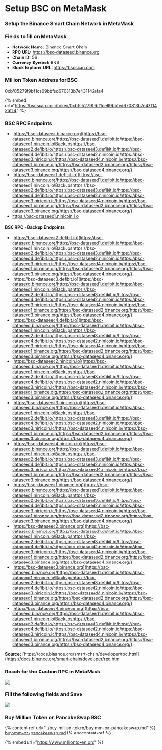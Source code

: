 # Setup BSC on MetaMask

### Setup the Binance Smart Chain Network in MetaMask

### Fields to fill on MetaMask

* **Network Name:** Binance Smart Chain
* **RPC URL:** https://bsc-dataseed.binance.org
* **Chain ID:** 56
* **Currency Symbol:** BNB
* **Block Explorer URL:** https://bscscan.com

### Million Token Address for BSC

0xbf05279f9bf1ce69bbfed670813b7e431142afa4

{% embed url="https://bscscan.com/token/0xbf05279f9bf1ce69bbfed670813b7e431142afa4" %}

### BSC RPC Endpoints

* [https://bsc-dataseed.binance.org](https://bsc-dataseed.binance.org/https://bsc-dataseed1.defibit.io/https://bsc-dataseed1.ninicoin.io/Backupshttps://bsc-dataseed2.defibit.io/https://bsc-dataseed3.defibit.io/https://bsc-dataseed4.defibit.io/https://bsc-dataseed2.ninicoin.io/https://bsc-dataseed3.ninicoin.io/https://bsc-dataseed4.ninicoin.io/https://bsc-dataseed1.binance.org/https://bsc-dataseed2.binance.org/https://bsc-dataseed3.binance.org/https://bsc-dataseed4.binance.org/)
* [https://bsc-dataseed1.defibit.io](https://bsc-dataseed.binance.org/https://bsc-dataseed1.defibit.io/https://bsc-dataseed1.ninicoin.io/Backupshttps://bsc-dataseed2.defibit.io/https://bsc-dataseed3.defibit.io/https://bsc-dataseed4.defibit.io/https://bsc-dataseed2.ninicoin.io/https://bsc-dataseed3.ninicoin.io/https://bsc-dataseed4.ninicoin.io/https://bsc-dataseed1.binance.org/https://bsc-dataseed2.binance.org/https://bsc-dataseed3.binance.org/https://bsc-dataseed4.binance.org/)
* [https://bsc-dataseed1.ninicoin.i  o](https://bsc-dataseed1.ninicoin.io)

#### BSC RPC - Backup Endpoints

* [https://bsc-dataseed2.defibit.io](https://bsc-dataseed.binance.org/https://bsc-dataseed1.defibit.io/https://bsc-dataseed1.ninicoin.io/Backupshttps://bsc-dataseed2.defibit.io/https://bsc-dataseed3.defibit.io/https://bsc-dataseed4.defibit.io/https://bsc-dataseed2.ninicoin.io/https://bsc-dataseed3.ninicoin.io/https://bsc-dataseed4.ninicoin.io/https://bsc-dataseed1.binance.org/https://bsc-dataseed2.binance.org/https://bsc-dataseed3.binance.org/https://bsc-dataseed4.binance.org/)
* [https://bsc-dataseed3.defibit.io](https://bsc-dataseed.binance.org/https://bsc-dataseed1.defibit.io/https://bsc-dataseed1.ninicoin.io/Backupshttps://bsc-dataseed2.defibit.io/https://bsc-dataseed3.defibit.io/https://bsc-dataseed4.defibit.io/https://bsc-dataseed2.ninicoin.io/https://bsc-dataseed3.ninicoin.io/https://bsc-dataseed4.ninicoin.io/https://bsc-dataseed1.binance.org/https://bsc-dataseed2.binance.org/https://bsc-dataseed3.binance.org/https://bsc-dataseed4.binance.org/)
* [https://bsc-dataseed4.defibit.io](https://bsc-dataseed.binance.org/https://bsc-dataseed1.defibit.io/https://bsc-dataseed1.ninicoin.io/Backupshttps://bsc-dataseed2.defibit.io/https://bsc-dataseed3.defibit.io/https://bsc-dataseed4.defibit.io/https://bsc-dataseed2.ninicoin.io/https://bsc-dataseed3.ninicoin.io/https://bsc-dataseed4.ninicoin.io/https://bsc-dataseed1.binance.org/https://bsc-dataseed2.binance.org/https://bsc-dataseed3.binance.org/https://bsc-dataseed4.binance.org/)
* [https://bsc-dataseed2.ninicoin.io](https://bsc-dataseed.binance.org/https://bsc-dataseed1.defibit.io/https://bsc-dataseed1.ninicoin.io/Backupshttps://bsc-dataseed2.defibit.io/https://bsc-dataseed3.defibit.io/https://bsc-dataseed4.defibit.io/https://bsc-dataseed2.ninicoin.io/https://bsc-dataseed3.ninicoin.io/https://bsc-dataseed4.ninicoin.io/https://bsc-dataseed1.binance.org/https://bsc-dataseed2.binance.org/https://bsc-dataseed3.binance.org/https://bsc-dataseed4.binance.org/)
* [https://bsc-dataseed3.ninicoin.io](https://bsc-dataseed.binance.org/https://bsc-dataseed1.defibit.io/https://bsc-dataseed1.ninicoin.io/Backupshttps://bsc-dataseed2.defibit.io/https://bsc-dataseed3.defibit.io/https://bsc-dataseed4.defibit.io/https://bsc-dataseed2.ninicoin.io/https://bsc-dataseed3.ninicoin.io/https://bsc-dataseed4.ninicoin.io/https://bsc-dataseed1.binance.org/https://bsc-dataseed2.binance.org/https://bsc-dataseed3.binance.org/https://bsc-dataseed4.binance.org/)
* [https://bsc-dataseed4.ninicoin.io](https://bsc-dataseed.binance.org/https://bsc-dataseed1.defibit.io/https://bsc-dataseed1.ninicoin.io/Backupshttps://bsc-dataseed2.defibit.io/https://bsc-dataseed3.defibit.io/https://bsc-dataseed4.defibit.io/https://bsc-dataseed2.ninicoin.io/https://bsc-dataseed3.ninicoin.io/https://bsc-dataseed4.ninicoin.io/https://bsc-dataseed1.binance.org/https://bsc-dataseed2.binance.org/https://bsc-dataseed3.binance.org/https://bsc-dataseed4.binance.org/)
* [https://bsc-dataseed1.binance.org](https://bsc-dataseed.binance.org/https://bsc-dataseed1.defibit.io/https://bsc-dataseed1.ninicoin.io/Backupshttps://bsc-dataseed2.defibit.io/https://bsc-dataseed3.defibit.io/https://bsc-dataseed4.defibit.io/https://bsc-dataseed2.ninicoin.io/https://bsc-dataseed3.ninicoin.io/https://bsc-dataseed4.ninicoin.io/https://bsc-dataseed1.binance.org/https://bsc-dataseed2.binance.org/https://bsc-dataseed3.binance.org/https://bsc-dataseed4.binance.org/)
* [https://bsc-dataseed2.binance.org](https://bsc-dataseed.binance.org/https://bsc-dataseed1.defibit.io/https://bsc-dataseed1.ninicoin.io/Backupshttps://bsc-dataseed2.defibit.io/https://bsc-dataseed3.defibit.io/https://bsc-dataseed4.defibit.io/https://bsc-dataseed2.ninicoin.io/https://bsc-dataseed3.ninicoin.io/https://bsc-dataseed4.ninicoin.io/https://bsc-dataseed1.binance.org/https://bsc-dataseed2.binance.org/https://bsc-dataseed3.binance.org/https://bsc-dataseed4.binance.org/)
* [https://bsc-dataseed3.binance.org](https://bsc-dataseed.binance.org/https://bsc-dataseed1.defibit.io/https://bsc-dataseed1.ninicoin.io/Backupshttps://bsc-dataseed2.defibit.io/https://bsc-dataseed3.defibit.io/https://bsc-dataseed4.defibit.io/https://bsc-dataseed2.ninicoin.io/https://bsc-dataseed3.ninicoin.io/https://bsc-dataseed4.ninicoin.io/https://bsc-dataseed1.binance.org/https://bsc-dataseed2.binance.org/https://bsc-dataseed3.binance.org/https://bsc-dataseed4.binance.org/)
* [https://bsc-dataseed4.binance.org](https://bsc-dataseed.binance.org/https://bsc-dataseed1.defibit.io/https://bsc-dataseed1.ninicoin.io/Backupshttps://bsc-dataseed2.defibit.io/https://bsc-dataseed3.defibit.io/https://bsc-dataseed4.defibit.io/https://bsc-dataseed2.ninicoin.io/https://bsc-dataseed3.ninicoin.io/https://bsc-dataseed4.ninicoin.io/https://bsc-dataseed1.binance.org/https://bsc-dataseed2.binance.org/https://bsc-dataseed3.binance.org/https://bsc-dataseed4.binance.org/)

**Source:** [https://docs.binance.org/smart-chain/developer/rpc.html](https://docs.binance.org/smart-chain/developer/rpc.html)

### Reach for the Custom RPC in MetaMask

![](../../.gitbook/assets/metamask\_custom\_rpc.jpg)

### Fill the following fields and Save

![](../../.gitbook/assets/metamask\_setup\_binancesmartchain\_bsc\_rpc.png)

### Buy Million Token on PancakeSwap BSC

{% content-ref url="../buy-million-token/buy-mm-on-pancakeswap.md" %}
[buy-mm-on-pancakeswap.md](../buy-million-token/buy-mm-on-pancakeswap.md)
{% endcontent-ref %}

{% embed url="https://www.milliontoken.org" %}
